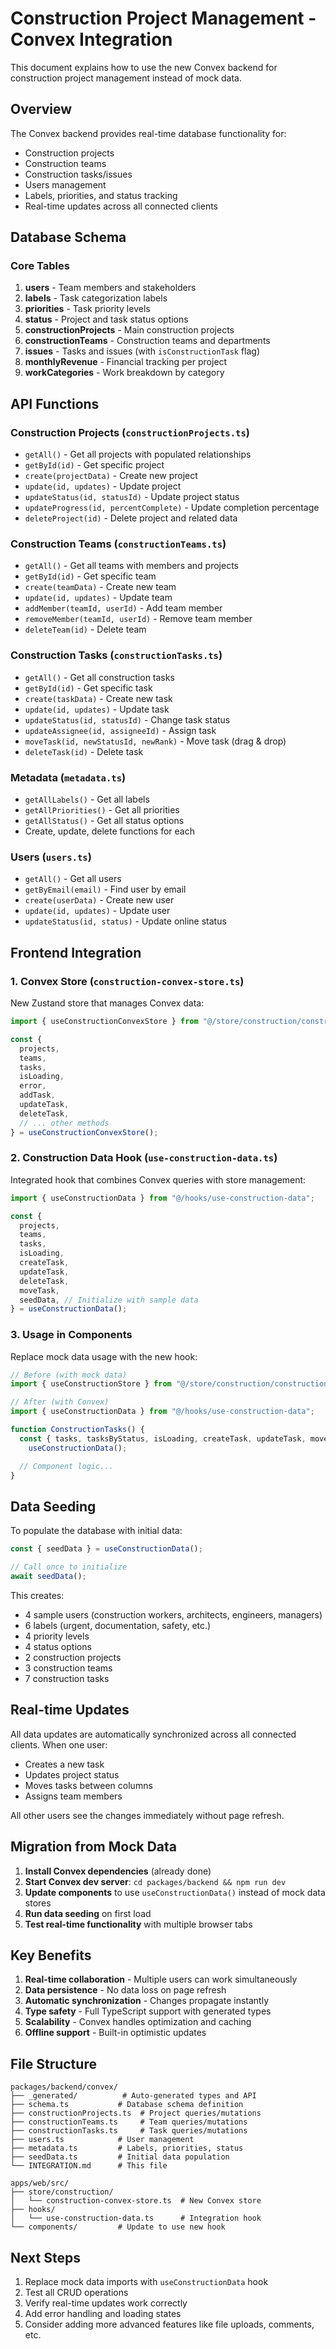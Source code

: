# Construction Project Management - Convex Integration

This document explains how to use the new Convex backend for construction project management instead of mock data.

## Overview

The Convex backend provides real-time database functionality for:

- Construction projects
- Construction teams
- Construction tasks/issues
- Users management
- Labels, priorities, and status tracking
- Real-time updates across all connected clients

## Database Schema

### Core Tables

1. **users** - Team members and stakeholders
2. **labels** - Task categorization labels
3. **priorities** - Task priority levels
4. **status** - Project and task status options
5. **constructionProjects** - Main construction projects
6. **constructionTeams** - Construction teams and departments
7. **issues** - Tasks and issues (with `isConstructionTask` flag)
8. **monthlyRevenue** - Financial tracking per project
9. **workCategories** - Work breakdown by category

## API Functions

### Construction Projects (`constructionProjects.ts`)

- `getAll()` - Get all projects with populated relationships
- `getById(id)` - Get specific project
- `create(projectData)` - Create new project
- `update(id, updates)` - Update project
- `updateStatus(id, statusId)` - Update project status
- `updateProgress(id, percentComplete)` - Update completion percentage
- `deleteProject(id)` - Delete project and related data

### Construction Teams (`constructionTeams.ts`)

- `getAll()` - Get all teams with members and projects
- `getById(id)` - Get specific team
- `create(teamData)` - Create new team
- `update(id, updates)` - Update team
- `addMember(teamId, userId)` - Add team member
- `removeMember(teamId, userId)` - Remove team member
- `deleteTeam(id)` - Delete team

### Construction Tasks (`constructionTasks.ts`)

- `getAll()` - Get all construction tasks
- `getById(id)` - Get specific task
- `create(taskData)` - Create new task
- `update(id, updates)` - Update task
- `updateStatus(id, statusId)` - Change task status
- `updateAssignee(id, assigneeId)` - Assign task
- `moveTask(id, newStatusId, newRank)` - Move task (drag & drop)
- `deleteTask(id)` - Delete task

### Metadata (`metadata.ts`)

- `getAllLabels()` - Get all labels
- `getAllPriorities()` - Get all priorities
- `getAllStatus()` - Get all status options
- Create, update, delete functions for each

### Users (`users.ts`)

- `getAll()` - Get all users
- `getByEmail(email)` - Find user by email
- `create(userData)` - Create new user
- `update(id, updates)` - Update user
- `updateStatus(id, status)` - Update online status

## Frontend Integration

### 1. Convex Store (`construction-convex-store.ts`)

New Zustand store that manages Convex data:

```typescript
import { useConstructionConvexStore } from "@/store/construction/construction-convex-store";

const {
  projects,
  teams,
  tasks,
  isLoading,
  error,
  addTask,
  updateTask,
  deleteTask,
  // ... other methods
} = useConstructionConvexStore();
```

### 2. Construction Data Hook (`use-construction-data.ts`)

Integrated hook that combines Convex queries with store management:

```typescript
import { useConstructionData } from "@/hooks/use-construction-data";

const {
  projects,
  teams,
  tasks,
  isLoading,
  createTask,
  updateTask,
  deleteTask,
  moveTask,
  seedData, // Initialize with sample data
} = useConstructionData();
```

### 3. Usage in Components

Replace mock data usage with the new hook:

```typescript
// Before (with mock data)
import { useConstructionStore } from "@/store/construction/construction-store";

// After (with Convex)
import { useConstructionData } from "@/hooks/use-construction-data";

function ConstructionTasks() {
  const { tasks, tasksByStatus, isLoading, createTask, updateTask, moveTask } =
    useConstructionData();

  // Component logic...
}
```

## Data Seeding

To populate the database with initial data:

```typescript
const { seedData } = useConstructionData();

// Call once to initialize
await seedData();
```

This creates:

- 4 sample users (construction workers, architects, engineers, managers)
- 6 labels (urgent, documentation, safety, etc.)
- 4 priority levels
- 4 status options
- 2 construction projects
- 3 construction teams
- 7 construction tasks

## Real-time Updates

All data updates are automatically synchronized across all connected clients. When one user:

- Creates a new task
- Updates project status
- Moves tasks between columns
- Assigns team members

All other users see the changes immediately without page refresh.

## Migration from Mock Data

1. **Install Convex dependencies** (already done)
2. **Start Convex dev server**: `cd packages/backend && npm run dev`
3. **Update components** to use `useConstructionData()` instead of mock data stores
4. **Run data seeding** on first load
5. **Test real-time functionality** with multiple browser tabs

## Key Benefits

1. **Real-time collaboration** - Multiple users can work simultaneously
2. **Data persistence** - No data loss on page refresh
3. **Automatic synchronization** - Changes propagate instantly
4. **Type safety** - Full TypeScript support with generated types
5. **Scalability** - Convex handles optimization and caching
6. **Offline support** - Built-in optimistic updates

## File Structure

```
packages/backend/convex/
├── _generated/          # Auto-generated types and API
├── schema.ts           # Database schema definition
├── constructionProjects.ts  # Project queries/mutations
├── constructionTeams.ts     # Team queries/mutations
├── constructionTasks.ts     # Task queries/mutations
├── users.ts            # User management
├── metadata.ts         # Labels, priorities, status
├── seedData.ts         # Initial data population
└── INTEGRATION.md      # This file

apps/web/src/
├── store/construction/
│   └── construction-convex-store.ts  # New Convex store
├── hooks/
│   └── use-construction-data.ts      # Integration hook
└── components/         # Update to use new hook
```

## Next Steps

1. Replace mock data imports with `useConstructionData` hook
2. Test all CRUD operations
3. Verify real-time updates work correctly
4. Add error handling and loading states
5. Consider adding more advanced features like file uploads, comments, etc.
